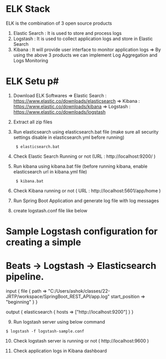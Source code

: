 # ELK Stack #

ELK is the combination of 3 open source products

1) Elastic Search   : It is used to store and process logs
2) Logstash  : It is used to collect application logs and store in Elastic Search
3) Kibana : It will provide user interface to monitor application logs
=> By using the above 3 products we can implement Log Aggregation and Logs Monitoring

# ELK Setu p#

1) Download ELK Softwares
		=>  Elastic Search : https://www.elastic.co/downloads/elasticsearch
		=>  Kibana : https://www.elastic.co/downloads/kibana
		=>  Logstash : https://www.elastic.co/downloads/logstash

2) Extract all zip files 

3) Run elasticsearch using elasticsearch.bat file (make sure all security settings disable in elasticsearch.yml before running)

		$ elasticsearch.bat

4) Check Elastic Search Running or not (URL  : http://localhost:9200/ )

5) Run kibana using kibana.bat file (before running kibana, enable elasticsearch url in kibana.yml file)

		$ kibana.bat

6) Check Kibana running or not ( URL : http://localhost:5601/app/home )

7) Run Spring Boot Application and generate log file with log messages

8) create logstash.conf file like below 

# Sample Logstash configuration for creating a simple
# Beats -> Logstash -> Elasticsearch pipeline.

input {
  file {
	path => "C:/Users/ashok/classes/22-JRTP/workspace/SpringBoot_REST_API/app.log"
	start_position => "beginning"
  }
}

output {
  elasticsearch {
    hosts => ["http://localhost:9200"]
  }
}

9) Run logstash server using below command 

` $ logstash -f logstash-sample.conf `

10) Check logstash server is running or not ( http://localhost:9600 )

11) Check application logs in Kibana dashboard
